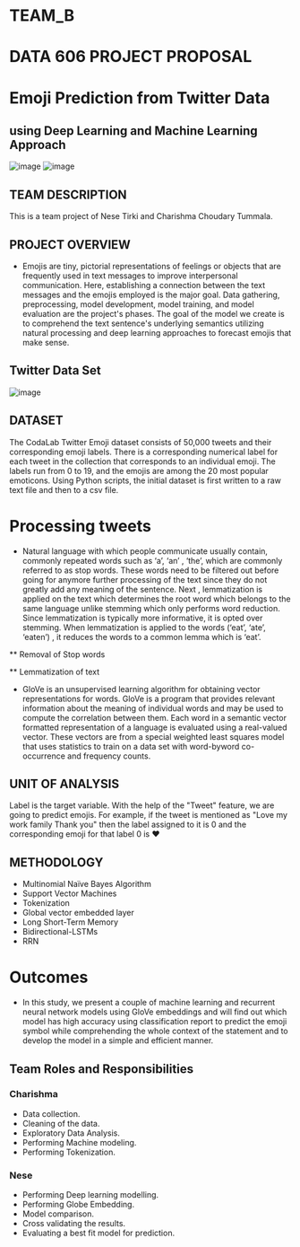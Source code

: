 # TEAM_B

# DATA 606 PROJECT PROPOSAL

# Emoji Prediction from Twitter Data
## using Deep Learning and Machine Learning Approach
![image](https://user-images.githubusercontent.com/90660841/190937288-6448f4de-d548-4f5e-8539-002db83834e0.png)
![image](https://user-images.githubusercontent.com/90660841/190937294-8bec814a-226e-49c3-b7e1-1d9402c523fe.png)


## TEAM DESCRIPTION
This is a team project of Nese Tirki and Charishma Choudary Tummala.

## PROJECT OVERVIEW

* Emojis are tiny, pictorial representations of feelings or objects that are frequently used in text messages to improve interpersonal communication. Here, establishing a connection between the text messages and the emojis employed is the major goal. Data gathering, preprocessing, model development, model training, and model evaluation are the project's phases. The goal of the model we create is to comprehend the text sentence's underlying semantics utilizing natural processing and deep learning approaches to forecast emojis that make sense.


## Twitter Data Set 

![image](https://user-images.githubusercontent.com/90660841/190936739-49a7438d-4b23-4a0c-94ec-55c211ae963d.png)



## DATASET

The CodaLab Twitter Emoji dataset consists of 50,000 tweets and their corresponding emoji labels. There is a corresponding numerical label for each tweet in the collection that corresponds to an individual emoji. The labels run from 0 to 19, and the emojis are among the 20 most popular emoticons. Using Python scripts, the initial dataset is first written to a raw text file and then to a csv file.

# Processing tweets

* Natural language with which people communicate usually contain, commonly repeated words such as ‘a’, ‘an’ , ‘the’, which are commonly referred to as stop words. These words need to be filtered out before going for anymore further processing of the text since they do not greatly add any meaning of the sentence.
Next , lemmatization is applied on the text which determines the root word which belongs to the same language unlike stemming which only performs word reduction. Since lemmatization is typically more informative, it is opted over stemming. When lemmatization is applied to the words (‘eat’, ‘ate’, ‘eaten’) , it reduces the words to a common lemma which is ‘eat’.

** Removal of Stop words 

** Lemmatization of text



* GloVe is an unsupervised learning algorithm for obtaining vector representations for words. GloVe is a program that provides relevant
information about the meaning of individual
words and may be used to compute the
correlation between them. Each word in a
semantic vector formatted representation of a
language is evaluated using a real-valued
vector. These vectors are from a special
weighted least squares model that uses
statistics to train on a data set with word-byword co-occurrence and frequency counts.

 ## UNIT OF ANALYSIS
 
 Label is the target variable. With the help of the "Tweet" feature, we are going to predict emojis. For example, if the tweet is mentioned as "Love my work family Thank you" then the label assigned to it is 0 and the corresponding emoji for that label 0 is ❤️
 
## METHODOLOGY

* Multinomial Naïve Bayes Algorithm
* Support Vector Machines
* Tokenization
* Global vector embedded layer
* Long Short-Term Memory
* Bidirectional-LSTMs
* RRN

# Outcomes

* In this study, we present a couple of machine learning and recurrent neural network models using GloVe embeddings and will find out which model has high accuracy using classification report to predict the emoji symbol while comprehending the whole context of the statement and to develop the model in a simple and efficient manner.






## Team Roles and Responsibilities

### Charishma

* Data collection.
* Cleaning of the data.
* Exploratory Data Analysis.
* Performing Machine modeling.
* Performing Tokenization.

### Nese

* Performing Deep learning modelling.
* Performing Globe Embedding.
* Model comparison.
* Cross validating the results.
* Evaluating a best fit model for prediction.

